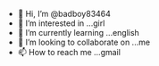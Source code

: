 - 👋 Hi, I’m @badboy83464
- 👀 I’m interested in ...girl
- 🌱 I’m currently learning ...english
- 💞️ I’m looking to collaborate on ...me
- 📫 How to reach me ...gmail

<!---
badboy83464/badboy83464 is a ✨ special ✨ repository because its `README.md` (this file) appears on your GitHub profile.
You can click the Preview link to take a look at your changes.
--->
